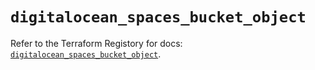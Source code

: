 # `digitalocean_spaces_bucket_object`

Refer to the Terraform Registory for docs: [`digitalocean_spaces_bucket_object`](https://www.terraform.io/docs/providers/digitalocean/r/spaces_bucket_object).
